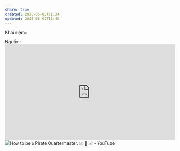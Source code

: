 ```yaml
---
share: true
created: 2025-05-05T21:34
updated: 2025-05-08T15:45
---
```

Khái niệm:: 

Nguồn:: <iframe width="560" height="315" src="https://www.youtube.com/embed/3YFeE1eDlD0?si=Mpsj37YqWyRs9HIZ" title="YouTube video player" frameborder="0" allow="accelerometer; autoplay; clipboard-write; encrypted-media; gyroscope; picture-in-picture; web-share" referrerpolicy="strict-origin-when-cross-origin" allowfullscreen></iframe>
![How to be a Pirate Quartermaster. 📈 💎 📈 - YouTube](https://youtu.be/T0fAznO1wA8?si=KF2E6vJDfh0qugbh)